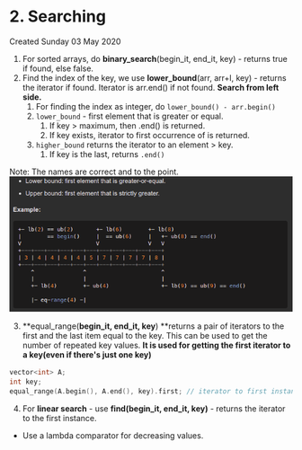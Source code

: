 # 2. Searching
Created Sunday 03 May 2020


1. For sorted arrays, do **binary_search**(begin_it, end_it, key) - returns true if found, else false.
2. Find the index of the key, we use **lower_bound**(arr, arr+l, key) - returns the iterator if found. Iterator is arr.end() if not found. **Search from left side.**
	1. For finding the index as integer, do ``lower_bound() - arr.begin()``
	2. ``lower_bound`` - first element that is greater or equal.
		1. If key > maximum, then .end() is returned.
		2. If key exists, iterator to first occurrence of is returned.
	3. ``higher_bound`` returns the iterator to an element > key.
		1. If key is the last, returns ``.end()``

Note: The names are correct and to the point.
![](./2._Searching/pasted_image.png)

3. **equal_range(**begin_it, end_it, key**) **returns a pair of iterators to the first and the last item equal to the key. This can be used to get the number of repeated key values. **It is used for getting the first iterator to a key(even if there's just one key)**
```c++
vector<int> A;
int key;
equal_range(A.begin(), A.end(), key).first; // iterator to first instance of key
```

4. For **linear search** - use **find(**begin_it, end_it, key**)** - returns the iterator to the first instance.


* Use a lambda comparator for decreasing values.


